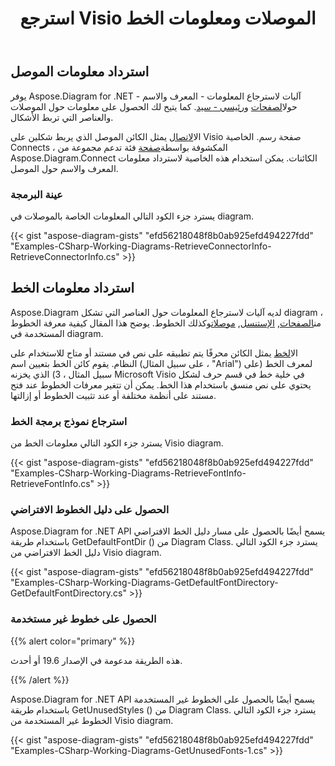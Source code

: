 ﻿---
title: استرجع Visio الموصلات ومعلومات الخط
type: docs
weight: 20
url: /ar/net/retrieve-visio-connectors-and-font-information/
description: يشرح هذا القسم كيفية الحصول على visio موصلات ومعلومات الخط.
---
## **استرداد معلومات الموصل**
 يوفر Aspose.Diagram for .NET آليات لاسترجاع المعلومات - المعرف والاسم - حول[الصفحات](/diagram/ar/net/retrieve-2c-get-2c-copy-and-insert-a-page/) و[رئيسي - سيد](https://docs.aspose.com/diagram/net/working-with-masters/). كما يتيح لك الحصول على معلومات حول الموصلات والعناصر التي تربط الأشكال.

 ال[الاتصال](http://www.aspose.com/api/net/diagram/aspose.diagram/connect) يمثل الكائن الموصل الذي يربط شكلين على Visio صفحة رسم. الخاصية Connects ، المكشوفة بواسطة[صفحة](http://www.aspose.com/api/net/diagram/aspose.diagram/page) فئة تدعم مجموعة من Aspose.Diagram.Connect الكائنات. يمكن استخدام هذه الخاصية لاسترداد معلومات المعرف والاسم حول الموصل.
### **عينة البرمجة**
يسترد جزء الكود التالي المعلومات الخاصة بالموصلات في diagram.

{{< gist "aspose-diagram-gists" "efd56218048f8b0ab925efd494227fdd" "Examples-CSharp-Working-Diagrams-RetrieveConnectorInfo-RetrieveConnectorInfo.cs" >}}
## **استرداد معلومات الخط**
 Aspose.Diagram لديه آليات لاسترجاع المعلومات حول العناصر التي تشكل diagram ، من[الصفحات](/diagram/ar/net/retrieve-2c-get-2c-copy-and-insert-a-page/), [الإستنسل](https://docs.aspose.com/diagram/net/working-with-masters/), [موصلات](/diagram/ar/net/retrieving-connector-information/)وكذلك الخطوط. يوضح هذا المقال كيفية معرفة الخطوط المستخدمة في diagram.

 ال[الخط](http://www.aspose.com/api/net/diagram/aspose.diagram/font) يمثل الكائن محرفًا يتم تطبيقه على نص في مستند أو متاح للاستخدام على النظام. يقوم كائن الخط بتعيين اسم (على سبيل المثال ، "Arial") لمعرف الخط (على سبيل المثال ، 3) الذي يخزنه Microsoft Visio في خلية خط في قسم حرف لشكل يحتوي على نص منسق باستخدام هذا الخط. يمكن أن تتغير معرفات الخطوط عند فتح مستند على أنظمة مختلفة أو عند تثبيت الخطوط أو إزالتها.
### **استرجاع نموذج برمجة الخط**
يسترد جزء الكود التالي معلومات الخط من Visio diagram.

{{< gist "aspose-diagram-gists" "efd56218048f8b0ab925efd494227fdd" "Examples-CSharp-Working-Diagrams-RetrieveFontInfo-RetrieveFontInfo.cs" >}}
### **الحصول على دليل الخطوط الافتراضي**
Aspose.Diagram for .NET API يسمح أيضًا بالحصول على مسار دليل الخط الافتراضي باستخدام طريقة GetDefaultFontDir () من Diagram Class. يسترد جزء الكود التالي دليل الخط الافتراضي من Visio diagram.

{{< gist "aspose-diagram-gists" "efd56218048f8b0ab925efd494227fdd" "Examples-CSharp-Working-Diagrams-GetDefaultFontDirectory-GetDefaultFontDirectory.cs" >}}
### **الحصول على خطوط غير مستخدمة**
{{% alert color="primary" %}}

هذه الطريقة مدعومة في الإصدار 19.6 أو أحدث.

{{% /alert %}}

Aspose.Diagram for .NET API يسمح أيضًا بالحصول على الخطوط غير المستخدمة باستخدام طريقة GetUnusedStyles () من Diagram Class. يسترد جزء الكود التالي الخطوط غير المستخدمة من Visio diagram.

{{< gist "aspose-diagram-gists" "efd56218048f8b0ab925efd494227fdd" "Examples-CSharp-Working-Diagrams-GetUnusedFonts-1.cs" >}}
